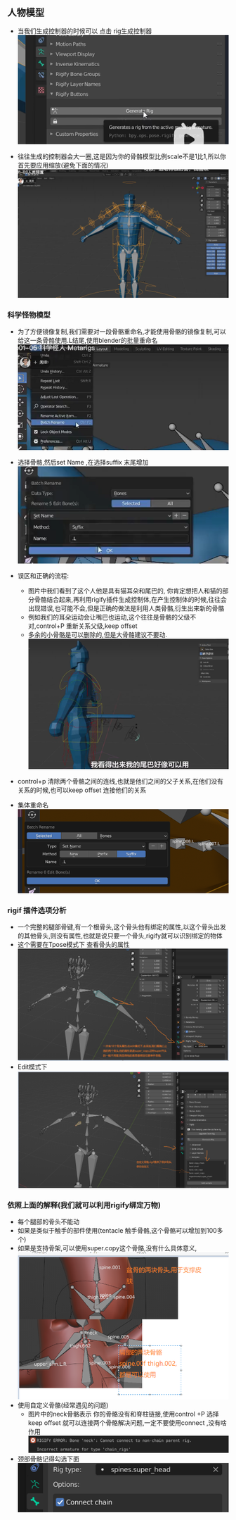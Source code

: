 ## 人物模型
+ 当我们生成控制器的时候可以 点击 rig生成控制器
![](2022-12-01-22-02-14.png)

+ 往往生成的控制器会大一圈,这是因为你的骨骼模型比例scale不是1比1,所以你首先要应用缩放(避免下面的情况)
![](2022-12-01-22-05-14.png)

### 科学怪物模型
+ 为了方便镜像复制,我们需要对一段骨骼重命名,才能使用骨骼的镜像复制,可以给这一条骨骼使用.L结尾,使用blender的批量重命名
![](2022-12-02-12-23-20.png)
+ 选择骨骼,然后set Name ,在选择suffix 末尾增加
![](2022-12-02-12-24-16.png)

+ 误区和正确的流程:
  + 图片中我们看到了这个人他是具有猫耳朵和尾巴的, 你肯定想把人和猫的部分骨骼结合起来,再利用rigify插件生成控制体,在产生控制体的时候,往往会出现错误,也可能不会,但是正确的做法是利用人类骨骼,衍生出来新的骨骼
  + 例如我们的耳朵运动会让嘴巴也运动,这个往往是骨骼的父级不对,control+P 重新关系父级,keep offset
  + 多余的小骨骼是可以删除的,但是大骨骼建议不要动.
![](2022-12-02-12-43-31.png)

+ control+p 清除两个骨骼之间的连线,也就是他们之间的父子关系,在他们没有关系的时候,也可以keep offset 连接他们的关系
+ 集体重命名
![](2022-12-02-13-41-55.png)


### rigif 插件选项分析
+ 一个完整的腿部骨键,有一个根骨头,这个骨头他有绑定的属性,以这个骨头出发的其他骨头,则没有属性,也就是说只要一个骨头,rigify就可以识别绑定的物体
+ 这个需要在Tpose模式下 查看骨头的属性  
![](2022-12-02-16-05-53.png)
+ Edit模式下 
![](2022-12-02-16-07-56.png)

### 依照上面的解释(我们就可以利用rigify绑定万物)
+ 每个腿部的骨头不能动
+ 如果是类似于触手的部件使用(tentacle 触手骨骼,这个骨骼可以增加到100多个)
+ 如果是支持骨架,可以使用super.copy这个骨骼,没有什么具体意义,
![](2022-12-03-15-03-56.png)
+ 使用自定义骨骼(经常遇见的问题)
  +  图片中的neck骨骼表示 你的骨骼没有和脊柱链接,使用control +P 选择 keep offset 就可以连接两个骨骼解决问题,一定不要使用connect ,没有啥作用
![](2022-12-03-15-07-38.png)
+ 颈部骨骼记得勾选下面
![](2022-12-03-15-10-26.png)